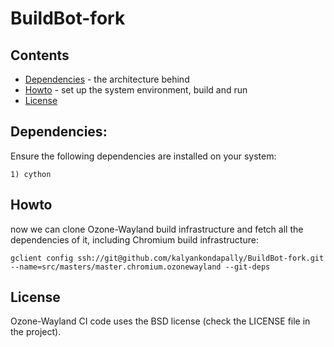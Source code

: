 BuildBot-fork
=============

## Contents

  - [Dependencies](#dependencies) - the architecture behind
  - [Howto](#howto) - set up the system environment, build and run
  - [License](#license)

## Dependencies:

Ensure the following dependencies are installed on your system:
  ```
1) cython
  ```

## Howto
now we can clone Ozone-Wayland build infrastructure and fetch all the dependencies of it, including Chromium build infrastructure:

  ```
gclient config ssh://git@github.com/kalyankondapally/BuildBot-fork.git --name=src/masters/master.chromium.ozonewayland --git-deps

  ```
  
## License

Ozone-Wayland CI code uses the BSD license (check the LICENSE file in the project).

